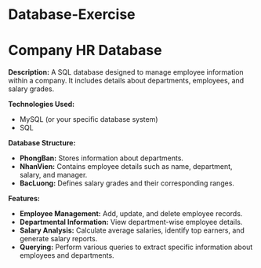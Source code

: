 # Database-Exercise

# Company HR Database

**Description:**
A SQL database designed to manage employee information within a company. It includes details about departments, employees, and salary grades.

**Technologies Used:**
* MySQL (or your specific database system)
* SQL

**Database Structure:**
* **PhongBan:** Stores information about departments.
* **NhanVien:** Contains employee details such as name, department, salary, and manager.
* **BacLuong:** Defines salary grades and their corresponding ranges.

**Features:**
* **Employee Management:** Add, update, and delete employee records.
* **Departmental Information:** View department-wise employee details.
* **Salary Analysis:** Calculate average salaries, identify top earners, and generate salary reports.
* **Querying:** Perform various queries to extract specific information about employees and departments.
